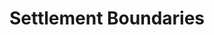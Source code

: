 ---
schema: default
title: Settlement Boundaries
organization: South Ayrshire Council
notes: >-
    Town and village settlement boundaries as defined in the 2007 LDP
resources:
  - name: Settlement Boundaries FEATURE LAYER
  - url: >-
      
  - format: FEATURE LAYER
license: 
category:

  - administration
  - planning
  - boundaries
maintainer: South Ayrshire Council
maintainer_email: someone@example.com
---